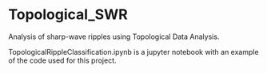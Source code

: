 # Topological_SWR

Analysis of sharp-wave ripples using Topological Data Analysis.

TopologicalRippleClassification.ipynb is a jupyter notebook with an example of the code used for this project.
